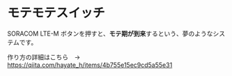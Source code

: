 # モテモテスイッチ
SORACOM LTE-M ボタンを押すと、**モテ期が到来**するという、夢のようなシステムです。

作り方の詳細はこちら　→　
https://qiita.com/hayate_h/items/4b755e15ec9cd5a55e31
